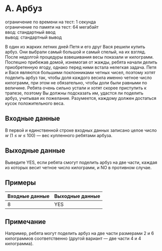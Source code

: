 # A. Арбуз
ограничение по времени на тест: 1 секунда  
ограничение по памяти на тест: 64 мегабайт  
ввод: стандартный ввод  
вывод: стандартный вывод

В один из жарких летних дней Петя и его друг Вася решили купить арбуз. Они выбрали самый большой и самый спелый, на их взгляд. После недолгой процедуры взвешивания весы 
показали <i>w</i> килограмм. Поспешно прибежав домой, изнемогая от жажды, ребята начали делить приобретенную ягоду, однако перед ними встала нелегкая задача. Петя и Вася 
являются большими поклонниками четных чисел, поэтому хотят поделить арбуз так, чтобы доля каждого весила именно четное число килограмм, при этом не обязательно, чтобы 
доли были равными по величине. Ребята очень сильно устали и хотят скорее приступить к трапезе, поэтому Вы должны подсказать им, удастся ли поделить арбуз, учитывая их 
пожелание. Разумеется, каждому должен достаться кусок положительного веса.

## Входные данные
В первой и единственной строке входных данных записано целое число <i>w</i> (1 ≤ <i>w</i> ≤ 100) — вес купленного ребятами арбуза.

## Выходные данные
Выведите YES, если ребята смогут поделить арбуз на две части, каждая из которых весит четное число килограмм, и NO в противном случае.

## Примеры
| Входные данные | Выходные данные |
|:---------------|:----------------|
| 8              | YES             |

## Примечание
Например, ребята могут поделить арбуз на две части размерами 2 и 6 килограммов соответственно (другой вариант — две части 4 и 4 килограмма).